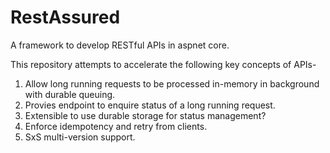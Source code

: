 # RestAssured
A framework to develop RESTful APIs in aspnet core.

This repository attempts to accelerate the following key concepts of APIs-
1. Allow long running requests to be processed in-memory in background with durable queuing.
2. Provies endpoint to enquire status of a long running request.
3. Extensible to use durable storage for status management?
4. Enforce idempotency and retry from clients.
5. SxS multi-version support.
